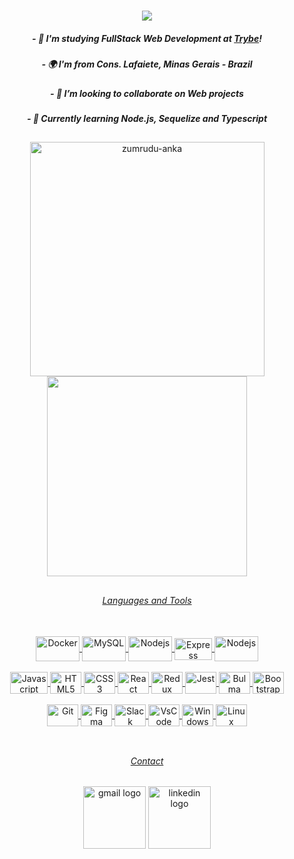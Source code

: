 <h1 align="center">
  <a href="https://git.io/typing-svg">
    <img src="https://readme-typing-svg.herokuapp.com/?lines=Hello+World!+👋;+I+am+Rafael+Souza!+🇧🇷;&center=true&size=15">
  </a>

<h5 align="center"> - 🌱 I'm studying FullStack Web Development at <a href="https://www.betrybe.com/"><i>Trybe</i></a>!</h5>
<h5 align="center"> - 🌍  I'm from Cons. Lafaiete, Minas Gerais - Brazil</h5>
<h5 align="center"> - 👯 I’m looking to collaborate on Web projects</h5>
<h5 align="center"> - 🧠 Currently learning Node.js, Sequelize and Typescript</h5>

##
<!--
<div align="center">
  <img width=450 src="https://github-readme-stats.vercel.app/api?hide_title=true&&include_all_commits=true&disable_animations=false&username=Rafael-Souza-97&count_private=true&show_icons=true&theme=react&border_color=61dafb&hide_border=true" />
  <img width=148 src="https://c.tenor.com/rkY5QA5c3VAAAAAC/gato-digitando.gif" />
</div>
-->
 
<div align=center>
  <a href="https://github.com/denvercoder1/github-readme-streak-stats" title="Go to Source">
    <img align="center" width=375 src="https://github-readme-streak-stats.herokuapp.com/?user=Rafael-Souza-97&count_private=true&theme=react&border=61dafb&hide_border=true" alt="zumrudu-anka" />
  </a>
  <a href="https://github.com/anuraghazra/github-readme-stats">
    <img width=320 align="center" src="https://github-readme-stats.vercel.app/api/top-langs/?username=Rafael-Souza-97&count_private=true&hide=c%23,powershell,Mathematica,Ruby,Objective-C,Objective-C%2b%2b,Cuda&title_color=61dafb&text_color=ffffff&icon_color=61dafb&bg_color=20232a&langs_count=8&layout=compact&border_color=61dafb&hide_border=true" />

</div>

##

<div align="center">
  <h6 align="center">Languages and Tools</h6>
  <a href="https://github.com/Rafael-Souza-97" /><br>
  <img align="center" alt="Docker" height="40" width="70" src="https://cdn.jsdelivr.net/gh/devicons/devicon/icons/docker/docker-original-wordmark.svg" />
  <img align="center" alt="MySQL" height="40" width="70" src="https://cdn.jsdelivr.net/gh/devicons/devicon/icons/mysql/mysql-original-wordmark.svg" />
  <img align="center" alt="Nodejs" height="40" width="70"  src="https://cdn.jsdelivr.net/gh/devicons/devicon/icons/nodejs/nodejs-plain.svg" />
  <img align="center" alt="Express" height="35" width="60" src="https://raw.githubusercontent.com/danielcranney/readme-generator/main/public/icons/skills/express-colored-dark.svg" />
  <img align="center" alt="Nodejs" height="40" width="70" src="https://cdn.jsdelivr.net/gh/devicons/devicon/icons/mocha/mocha-plain.svg" />
          
  <br>
  <br>
  <img align="center" alt="Javascript" height="35" width="60" src="https://cdn.jsdelivr.net/gh/devicons/devicon/icons/javascript/javascript-original.svg" />
  <img align="center" alt="HTML5" height="35" width="50" src="https://cdn.jsdelivr.net/gh/devicons/devicon/icons/html5/html5-original.svg" />
  <img align="center" alt="CSS3" height="35" width="50" src="https://cdn.jsdelivr.net/gh/devicons/devicon/icons/css3/css3-original.svg" />
  <img align="center" alt="React" height="35" width="50" src="https://cdn.jsdelivr.net/gh/devicons/devicon/icons/react/react-original-wordmark.svg" />
  <img align="center" alt="Redux" height="35" width="50" src="https://cdn.jsdelivr.net/gh/devicons/devicon/icons/redux/redux-original.svg" />
  <img align="center" alt="Jest" height="35" width="50" src="https://cdn.jsdelivr.net/gh/devicons/devicon/icons/jest/jest-plain.svg" />
  <img align="center" alt="Bulma" height="35" width="50"  src="https://cdn.jsdelivr.net/gh/devicons/devicon/icons/bulma/bulma-plain.svg" />
  <img align="center" alt="Bootstrap" height="35" width="50" src="https://cdn.jsdelivr.net/gh/devicons/devicon/icons/bootstrap/bootstrap-original-wordmark.svg" />
  <br>
  <br>
  <img align="center" alt="Git" height="35" width="50" src="https://cdn.jsdelivr.net/gh/devicons/devicon/icons/git/git-original.svg" />
  <img align="center" alt="Figma" height="35" width="50" src="https://cdn.jsdelivr.net/gh/devicons/devicon/icons/figma/figma-original.svg" />   
  <img align="center" alt="Slack" height="35" width="50" src="https://cdn.jsdelivr.net/gh/devicons/devicon/icons/slack/slack-original.svg" />
  <img align="center" alt="VsCode" height="35" width="50" src="https://cdn.jsdelivr.net/gh/devicons/devicon/icons/vscode/vscode-original.svg" />
  <img align="center" alt="Windows" height="35" width="50" src="https://cdn.jsdelivr.net/gh/devicons/devicon/icons/windows8/windows8-original.svg" />
  <img align="center" alt="Linux" height="35" width="50" src="https://cdn.jsdelivr.net/gh/devicons/devicon/icons/linux/linux-original.svg" />
</div>

<br>

##

<h6 align="center">Contact</h6>
<div align="center">
  <a href = "mailto:apsouza.rafael97@gmail.com"><img src="https://img.shields.io/badge/-Gmail-%23333?style=for-the-badge&logo=gmail&logoColor=white" target="_blank" alt="gmail logo" width=100 ></a>
  <a href="https://www.linkedin.com/in/rafael-souza97/" target="_blank"><img src="https://img.shields.io/badge/LinkedIn-0077B5?style=for-the-badge&logo=linkedin&logoColor=white" alt="linkedin logo" width=100 ></a>
</div>

##

<!-- <br> -->
  
<!-- <h6 align="center">Repositories</h6>
<div width="100%" align="center" margin=5px>
 <a align="center" href="https://github.com/Rafael-Souza-97/store-manager" title="Store Manager"><img align="center" height="115" src="https://github-readme-stats.vercel.app/api/pin/?username=Rafael-Souza-97&repo=store-manager&theme=react&border_color=61dafb&border_radius=10"></a>
 🔹
 <a  align="center" href="https://github.com/Rafael-Souza-97/exchange-wallet" title="Exchange Wallet"><img align="center" height="115" src="https://github-readme-stats.vercel.app/api/pin/?username=Rafael-Souza-97&repo=exchange-wallet&theme=react&border_color=61dafb&border_radius=10"></a>
</div>
 
<br/>
 
<div width="80%" align="center">
 <a align="center" href="https://github.com/Rafael-Souza-97/talker-manager" title="Talker Manager"><img align="center" height="115" src="https://github-readme-stats.vercel.app/api/pin/?username=Rafael-Souza-97&repo=talker-manager&theme=react&border_color=61dafb&border_radius=10"></a>
  🔹
 <a align="center" href="https://github.com/Rafael-Souza-97/shopping-cart" title="Shopping Cart"><img margin=20 align="center" height="115" margin-left=20 src="https://github-readme-stats.vercel.app/api/pin/?username=Rafael-Souza-97&repo=shopping-cart&theme=react&border_color=61dafb&border_radius=10"></a>
</div>
 -->
<!-- ## -->
